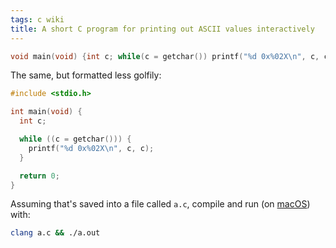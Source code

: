 ```yaml
---
tags: c wiki
title: A short C program for printing out ASCII values interactively
---
```


```c
void main(void) {int c; while(c = getchar()) printf("%d 0x%02X\n", c, c);}
```

The same, but formatted less golfily:

```c
#include <stdio.h>

int main(void) {
  int c;

  while ((c = getchar())) {
    printf("%d 0x%02X\n", c, c);
  }

  return 0;
}
```

Assuming that's saved into a file called `a.c`, compile and run (on [macOS]) with:

```bash
clang a.c && ./a.out
```

[macos]: /wiki/macOS
